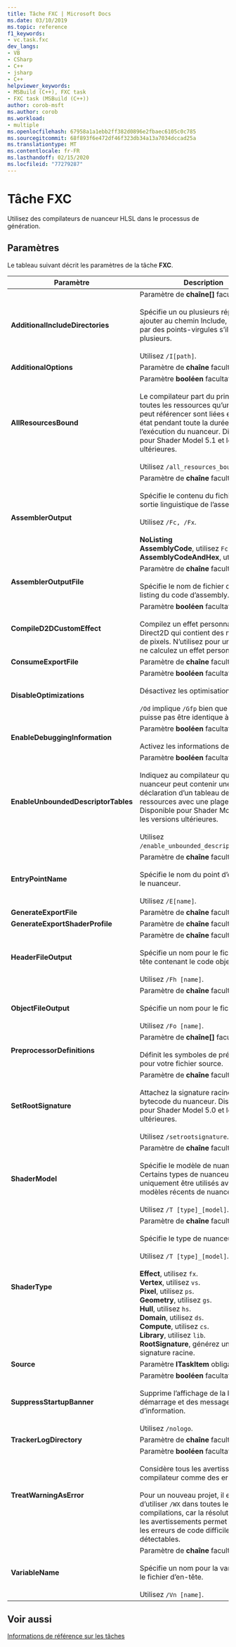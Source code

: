 ```yaml
---
title: Tâche FXC | Microsoft Docs
ms.date: 03/10/2019
ms.topic: reference
f1_keywords:
- vc.task.fxc
dev_langs:
- VB
- CSharp
- C++
- jsharp
- C++
helpviewer_keywords:
- MSBuild (C++), FXC task
- FXC task (MSBuild (C++))
author: corob-msft
ms.author: corob
ms.workload:
- multiple
ms.openlocfilehash: 67958a1a1ebb2ff382d0896e2fbaec6105c0c785
ms.sourcegitcommit: 68f893f6e472df46f323db34a13a7034dccad25a
ms.translationtype: MT
ms.contentlocale: fr-FR
ms.lasthandoff: 02/15/2020
ms.locfileid: "77279287"
---
```

# <a name="fxc-task"></a>Tâche FXC

Utilisez des compilateurs de nuanceur HLSL dans le processus de génération.

## <a name="parameters"></a>Paramètres

Le tableau suivant décrit les paramètres de la tâche **FXC**.

|Paramètre|Description|
|---------------|-----------------|
|**AdditionalIncludeDirectories**|Paramètre de **chaîne[]** facultatif.<br/><br/>Spécifie un ou plusieurs répertoires à ajouter au chemin Include, séparés par des points-virgules s’il en existe plusieurs.<br/><br/>Utilisez `/I[path]`.|
|**AdditionalOptions**|Paramètre de **chaîne** facultatif.|
|**AllResourcesBound**|Paramètre **booléen** facultatif.<br/><br/>Le compilateur part du principe que toutes les ressources qu’un nuanceur peut référencer sont liées et en bon état pendant toute la durée de l’exécution du nuanceur. Disponible pour Shader Model 5.1 et les versions ultérieures.<br/><br/>Utilisez `/all_resources_bound`.|
|**AssemblerOutput**|Paramètre de **chaîne** facultatif.<br/><br/>Spécifie le contenu du fichier de sortie linguistique de l’assembly.<br/><br/>Utilisez `/Fc, /Fx`.<br/><br/>**NoListing**<br/>**AssemblyCode**, utilisez `Fc`.<br/>**AssemblyCodeAndHex**, utilisez `Fx`.|
|**AssemblerOutputFile**|Paramètre de **chaîne** facultatif.<br/><br/>Spécifie le nom de fichier du fichier listing du code d’assembly.|
|**CompileD2DCustomEffect**|Paramètre **booléen** facultatif.<br/><br/>Compilez un effet personnalisé Direct2D qui contient des nuanceurs de pixels. N’utilisez pour un vertex ni ne calculez un effet personnalisé.|
|**ConsumeExportFile**|Paramètre de **chaîne** facultatif.|
|**DisableOptimizations**|Paramètre **booléen** facultatif.<br/><br/>Désactivez les optimisations.<br/><br/>`/Od` implique `/Gfp` bien que la sortie ne puisse pas être identique à `/Od /Gfp`.|
|**EnableDebuggingInformation**|Paramètre **booléen** facultatif.<br/><br/>Activez les informations de débogage.|
|**EnableUnboundedDescriptorTables**|Paramètre **booléen** facultatif.<br/><br/>Indiquez au compilateur qu’un nuanceur peut contenir une déclaration d’un tableau de ressources avec une plage illimitée. Disponible pour Shader Model 5.1 et les versions ultérieures.<br/><br/>Utilisez `/enable_unbounded_descriptor_tables`.|
|**EntryPointName**|Paramètre de **chaîne** facultatif.<br/><br/>Spécifie le nom du point d’entrée pour le nuanceur.<br/><br/>Utilisez `/E[name]`.|
|**GenerateExportFile**|Paramètre de **chaîne** facultatif.|
|**GenerateExportShaderProfile**|Paramètre de **chaîne** facultatif.|
|**HeaderFileOutput**|Paramètre de **chaîne** facultatif.<br/><br/>Spécifie un nom pour le fichier d’en-tête contenant le code objet.<br/><br/>Utilisez `/Fh [name]`.|
|**ObjectFileOutput**|Paramètre de **chaîne** facultatif.<br/><br/>Spécifie un nom pour le fichier objet.<br/><br/>Utilisez `/Fo [name]`.|
|**PreprocessorDefinitions**|Paramètre de **chaîne[]** facultatif.<br/><br/>Définit les symboles de prétraitement pour votre fichier source.|
|**SetRootSignature**|Paramètre de **chaîne** facultatif.<br/><br/>Attachez la signature racine au bytecode du nuanceur. Disponible pour Shader Model 5.0 et les versions ultérieures.<br/><br/>Utilisez `/setrootsignature`.|
|**ShaderModel**|Paramètre de **chaîne** facultatif.<br/><br/>Spécifie le modèle de nuanceur. Certains types de nuanceur peuvent uniquement être utilisés avec les modèles récents de nuanceur.<br/><br/>Utilisez `/T [type]_[model]`.|
|**ShaderType**|Paramètre de **chaîne** facultatif.<br/><br/>Spécifie le type de nuanceur.<br/><br/>Utilisez `/T [type]_[model]`.<br/><br/>**Effect**, utilisez `fx`.<br/>**Vertex**, utilisez `vs`.<br/>**Pixel**, utilisez `ps`.<br/>**Geometry**, utilisez `gs`.<br/>**Hull**, utilisez `hs`.<br/>**Domain**, utilisez `ds`.<br/>**Compute**, utilisez `cs`.<br/>**Library**, utilisez `lib`.<br/>**RootSignature**, générez un objet de signature racine.|
|**Source**|Paramètre **ITaskItem** obligatoire.|
|**SuppressStartupBanner**|Paramètre **booléen** facultatif.<br/><br/>Supprime l’affichage de la bannière de démarrage et des messages d’information.<br/><br/>Utilisez `/nologo`.|
|**TrackerLogDirectory**|Paramètre de **chaîne** facultatif.|
|**TreatWarningAsError**|Paramètre **booléen** facultatif.<br/><br/>Considère tous les avertissements du compilateur comme des erreurs.<br/><br/>Pour un nouveau projet, il est conseillé d’utiliser `/WX` dans toutes les compilations, car la résolution de tous les avertissements permet de réduire les erreurs de code difficilement détectables.|
|**VariableName**|Paramètre de **chaîne** facultatif.<br/><br/>Spécifie un nom pour la variable dans le fichier d’en-tête.<br/><br/>Utilisez `/Vn [name]`.|

## <a name="see-also"></a>Voir aussi

[Informations de référence sur les tâches](../msbuild/msbuild-task-reference.md)